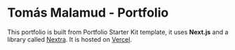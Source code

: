 # Tomás Malamud - Portfolio

This portfolio is built from Portfolio Starter Kit template, it uses **Next.js** and a library called [Nextra](https://nextra.vercel.app/). It is hosted on [Vercel](https://vercel.com/).